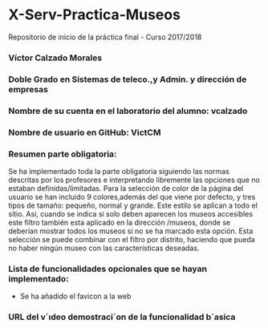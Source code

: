 # X-Serv-Practica-Museos
Repositorio de inicio de la práctica final - Curso 2017/2018

### Víctor Calzado Morales

### Doble Grado en Sistemas de teleco.,y Admin. y dirección de empresas

### Nombre de su cuenta en el laboratorio del alumno: vcalzado

### Nombre de usuario en GitHub: VictCM

### Resumen parte obligatoria:
Se ha implementado toda la parte obligatoria siguiendo las normas descritas por los profesores e interpretando libremente las opciones que no estaban definidas/limitadas. Para la selección de color de la página del usuario se han incluido 9 colores,además del que viene por defecto, y tres tipos de tamaño: pequeño, normal y grande. Este estilo se aplican a todo el sitio.
Asi, cuando se indica si solo deben aparecen los museos accesibles este filtro también esta aplicado en la dirección /museos, donde se deberían mostrar todos los museos si no se ha marcado esta opción. Esta selección se puede combinar con el filtro por distrito, haciendo que pueda no haber ningún museo con las características deseadas.

### Lista de funcionalidades opcionales que se hayan implementado:
- Se ha añadido el favicon a la web

### URL del v´ıdeo demostraci´on de la funcionalidad b´asica


